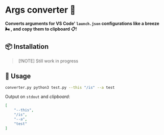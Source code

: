 # Args converter 🧳  

**Converts arguments for VS Code' `launch.json` configurations like a breeze 🌬 , and copy them to clipboard 📋!**  

## 📦 Installation

> [!NOTE]
> Still work in progress

## 🚀 Usage

```bash
converter.py python3 test.py --this "/is" --a test
```

Output on `stdout` and _clipboard_:

```json
[
    "--this",
    "/is",
    "--a",
    "test"
]
```


